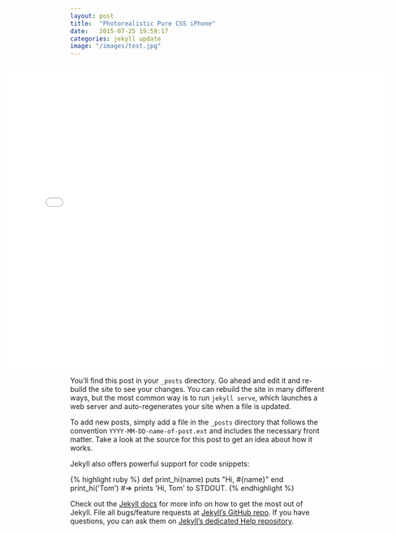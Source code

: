 ```yaml
---
layout: post
title:  "Photorealistic Pure CSS iPhone"
date:   2015-07-25 19:59:17
categories: jekyll update
image: "/images/test.jpg"
---
```


<iframe height='600' scrolling='no' src='//codepen.io/samratcliffe/embed/JdeWLr/?height=600&theme-id=0&default-tab=result' frameborder='no' allowtransparency='true' allowfullscreen='true' style='width: 150%; margin-left:-25%;'>See the Pen <a href='http://codepen.io/samratcliffe/pen/JdeWLr/'>Photorealistic CSS iPhone 6 </a> by Sam R (<a href='http://codepen.io/samratcliffe'>@samratcliffe</a>) on <a href='http://codepen.io'>CodePen</a>.
</iframe>

You’ll find this post in your `_posts` directory. Go ahead and edit it and re-build the site to see your changes. You can rebuild the site in many different ways, but the most common way is to run `jekyll serve`, which launches a web server and auto-regenerates your site when a file is updated.

To add new posts, simply add a file in the `_posts` directory that follows the convention `YYYY-MM-DD-name-of-post.ext` and includes the necessary front matter. Take a look at the source for this post to get an idea about how it works.

Jekyll also offers powerful support for code snippets:

{% highlight ruby %}
def print_hi(name)
  puts "Hi, #{name}"
end
print_hi('Tom')
#=> prints 'Hi, Tom' to STDOUT.
{% endhighlight %}

Check out the [Jekyll docs][jekyll] for more info on how to get the most out of Jekyll. File all bugs/feature requests at [Jekyll’s GitHub repo][jekyll-gh]. If you have questions, you can ask them on [Jekyll’s dedicated Help repository][jekyll-help].

[jekyll]:      http://jekyllrb.com
[jekyll-gh]:   https://github.com/jekyll/jekyll
[jekyll-help]: https://github.com/jekyll/jekyll-help
